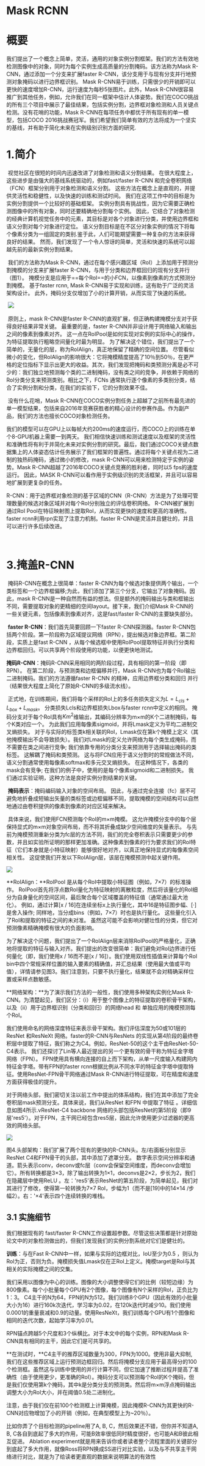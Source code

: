 # Mask RCNN

# 概要

​	我们提出了一个概念上简单，灵活，通用的对象实例分割框架。我们的方法有效地检测图像中的对象，同时为每个实例生成高质量的分割掩码。该方法称为Mask R-CNN，通过添加一个分支来扩展faster R-CNN，该分支用于与现有分支并行地预测对象掩码以进行边界框识别。 Mask R-CNN易于训练，只需很少的开销即可以更快的速度增加R-CNN，运行速度为每秒5张图片。此外，Mask R-CNN很容易推广到其他任务，例如，允许我们在同一框架中估计人体姿势。我们在COCO挑战的所有三个项目中展示了最佳结果，包括实例分割，边界框对象检测和人员关键点检测。没有花哨的功能，Mask R-CNN在每项任务中都优于所有现有的单一模型，包括COCO 2016挑战赛冠军。我们希望我们简单有效的方法将成为一个坚实的基线，并有助于简化未来在实例级别识别方面的研究.

# 1.简介

​	视觉社区在很短的时间内迅速改进了对象检测和语义分割结果。 在很大程度上，这些进步是由强大的基线系统驱动的，例如fast/faster R-CNN 和完全卷积网络（FCN）框架分别用于对象检测和语义分割。 这些方法在概念上是直观的，并提供灵活性和稳健性，以及快速的训练和测试时间。 我们在这项工作中的目标是为实例分割提供一个比较好的基础框架。
​	实例分割具有挑战性，因为它需要正确检测图像中的所有对象，同时还要精确地分割每个实例。 因此，它结合了对象检测的经典计算机视觉任务中的元素，其目标是对各个对象进行分类，并使用边界框和语义分割对每个对象进行定位。	语义分割目标是在不区分对象实例的情况下将每个像素分类为一组固定的类别.鉴于此，人们可能期望需要一种复杂的方法来获得良好的结果。 然而，我们发现了一个令人惊讶的简单，灵活和快速的系统可以超越先前的最新实例分割结果。

​	我们的方法称为Mask R-CNN，通过在每个感兴趣区域（RoI）上添加用于预测分割掩模的分支来扩展faster R-CNN，与用于分类和边界框回归的现有分支并行 （图1）。 掩模分支是应用于==每个RoI==的小FCN，以像素到像素的方式预测分割掩模。 基于faster rcnn, Mask R-CNN易于实现和训练，这有助于广泛的灵活架构设计。 此外，掩码分支仅增加了小的计算开销，从而实现了快速的系统。

​	![](https://raw.githubusercontent.com/lxy5513/Markdown_image_dateset/master/Xnip2018-11-20_16-02-42.png)

​	原则上，mask R-CNN是faster R-CNN的直观扩展，但正确构建掩模分支对于获得良好结果非常关键。 最重要的是，faster R-CNN并非设计用于网络输入和输出之间的像素到像素对齐。 这一点在RoIPool是如何实现对实例的实际中心的操作，为特征提取执行粗略空间量化时最为明显。 为了解决这个错位，我们提出了一个简单的，无量化的层，称为RoIAlign，真正地保留了精确的空间位置。 尽管看似微小的变化，但RoIAlign的影响很大：它将掩模精度提高了10％到50％，在更严格的定位指标下显示出更大的收益。其次，我们发现把掩码和类预测分离是必不可少的：我们独立地预测每个类的二进制掩码，没有类之间的竞争，并依赖于网络的RoI分类分支来预测类别。相比之下，FCNs 通常执行逐个像素的多类别分类，结合了实例分割和分类，在我们的实验下，它的分割效果不佳。

​	没有什么花哨，Mask R-CNN在COCO实例分割任务上超越了之前所有最先进的单一模型结果，包括来自2016年竞赛获胜者的精心设计的参赛作品。作为副产品，我们的方法也擅长COCO对象检测任务。

​	我们的模型可以在GPU上以每帧大约200ms的速度运行，而COCO上的训练在单个8-GPU机器上需要一到两天。 我们相信快速训练和测试速度以及框架的灵活性和准确性将有利于并简化未来对实例分割的研究。
​        最后，我们通过COCO关键点数据集上的人体姿态估计任务展示了我们框架的普遍性。通过将每个关键点视为二进制的独热码掩码，通过微小的修改，mask R-CNN可以用来检测特定于实例的姿势。Mask R-CNN超越了2016年COCO关键点竞赛的胜利者，同时以5 fps的速度运行。 因此，MASK R-CNN可以看作用于实例级识别的灵活框架，并且可以容易地扩展到更复杂的任务。

​	 R-CNN：用于边界框对象检测的基于区域的CNN（R-CNN）方法是为了处理可管理数量的候选对象区域并对每个RoI分别独立的评估卷积网络。 R-CNN被扩展到通过RoI Pool在特征映射图上提取RoI，从而实现更快的速度和更高的准确性。faster rcnn利用rpn实现了注意力机制。faster R-CNN是灵活并且健壮的，并且可以进行许多后续改进。	

​	

# 3.掩盖R-CNN

​	掩码R-CNN在概念上很简单：faster R-CNN为每个候选对象提供两个输出，一个类标签和一个边界框偏移;为此，我们添加了第三个分支，它输出了对象掩码。因此，mask R-CNN是一种自然而有益的想法。但是额外的掩码输出与类和框输出不同，需要提取对象的更精细的空间layout。接下来，我们介绍Mask R-CNN的一些关键元素，包括像素到像素对齐，这是fast/faster R-CNN的主要缺失部分。

​	**faster R-CNN**：我们首先简要回顾一下faster R-CNN探测器。faster R-CNN包括两个阶段。第一阶段称为区域提议网络（RPN），提出候选对象边界框。第二阶段，实质上是fast R-CNN ，从每个候选框中使用RoIPool提取特征并执行分类和边界框回归。可以共享两个阶段使用的功能，以便更快地测试。

​	**掩码R-CNN**：掩码R-CNN采用相同的两阶段过程，具有相同的第一阶段（即RPN）。 在第二阶段，与预测类和边框偏移并行，Mask R-CNN也为每个RoI输出二进制掩码。我们的方法遵循faster R-CNN 的精神，应用边界框分类和回归 并行（结果很大程度上简化了原始R-CNN的多级流水线）。

​	正式地，在训练期间，我们将每个采样的RoI上的多任务损失定义为$L = L_{cls} + L_{box} + L_{mask}$。 分类损失Lcls和边界框损失Lbox与faster rcnn中定义的相同。 掩码分支对于每个RoI具有$Km^2$维输出，其编码分辨率为m×m的K个二进制掩码，每个K类对应一个。 为此我们应用每像素sigmoid，并将Lmask定义为平均二进制交叉熵损失。 对于与实际的标签类k相关联的RoI，Lmask仅在第k个掩模上定义（其他掩模输出不会导致损失）。
​        我们对Lmask的定义允许网络为每个类生成掩码，而不需要在类之间进行竞争; 我们依靠专用的分类分支来预测用于选择输出掩码的类标签。 这解耦了掩码和类预测。 这与将FCN应用于语义分割时的常规做法不同，语义分割通常使用每像素softmax和多元交叉熵损失。 在这种情况下，各类的mask会有竞争; 在我们的例子中，使用的是每个像素sigmoid和二进制损失。 我们通过实验证明，这种方法是良好实例分割结果的关键。

​	**掩码表示**：掩码编码输入对象的空间布局。 因此，与通过完全连接（fc）层不可避免地折叠成短输出矢量的类标签或边框偏移不同，提取掩模的空间结构可以自然地通过由卷积提供的像素到像素的对应区域来解决。

​	具体来说，我们使用FCN预测每个RoI的m×m掩模。 这允许掩模分支中的每个层保持显式的m×m对象空间布局，而不将其折叠成缺少空间维度的矢量表示。 与先前为掩模预测重新分类为fc层的方法不同，我们的完全卷积表示只需要更少的参数，并且如实验所证明的那样更加准确。
​	这种像素到像素的行为要求我们的RoI特征（它们本身就是小特征映射）能够很好地对齐，以真正地保持显式的每像素空间相关性。 这促使我们开发以下RoIAlign层，该层在掩模预测中起关键作用。

 ![](https://raw.githubusercontent.com/lxy5513/Markdown_image_dateset/master/Xnip2018-11-20_17-23-45.png)



**RoIAlign：**RoIPool 是从每个RoI中提取小特征图（例如，7×7）的标准操作。 RoIPool首先将浮点数RoI量化为特征映射的离散粒度，然后将该量化的RoI细分为自身量化的空间区间，最后聚合每个区域覆盖的特征值（通常通过最大池化）。 例如，通过计算[x / 16]在连续坐标x上执行量化，其中16是特征图步幅、[·]是舍入操作; 同样地，当分成bins（例如，7×7）时也是执行量化。 这些量化引入了RoI和提取的特征之间的未对准。 虽然这可能不会影响对健壮性的分类，但它对预测像素精确掩模有很大的负面影响。

​	为了解决这个问题，我们提出了一个RoIAlign层来消除RoIPool的严格量化，正确地将提取的特征与输入对齐。我们提出的改变很简单：我们避免对RoI边界进行任何量化（即，我们使用x / 16而不是[x / 16]）。我们使用双线性插值来计算每个RoI bin中四个常规采样位置的输入要素的精确值，并汇总结果（使用最大值或平均值），详情请参见图3。我们注意到，只要不执行量化，结果就不会对精确采样位置或采样点数敏感。

**网络架构：**为了演示我们方法的一般性，我们使用多种架构实例化Mask R-CNN。为清楚起见，我们区分：（i）用于整个图像上的特征提取的卷积骨干架构，以及（ii）用于边界框识别（分类和回归）的网络head 和 单独应用的掩模预测每个RoI。

​	我们使用命名的网络深度特征来表示骨干架构。我们评估深度为50或101层的ResNet 和ResNeXt 网络。faster的R-CNN与ResNets 的实现从第4阶段的最终卷积层中提取了特征，我们称之为C4。例如，ResNet-50的这个主干由ResNet-50-C4表示。
我们还探讨了Lin等人最近提出的另一个更有效的骨干称为特征金字塔网络（FPN）。 FPN使用具有横向连接的自上而下架构，从单一尺度输入构建网内特征金字塔。带有FPN的faster rcnn根据比例从不同水平的特征金字塔中提取特征。使用ResNet-FPN骨干网络通过Mask R-CNN进行特征提取，可在精度和速度方面获得极佳的提升。

​	对于网络头部，我们密切关注以前工作中提出的体系结构，我们在其中添加了完全卷积层mask预测分支。具体来说，我们从ResNet 和FPN 中提取了特征 。详细信息如图4所示.vResNet-C4 backbone 网络的头部包括ResNet的第5阶段（即9层'res5'）。对于FPN，主干网已经包含res5层，因此允许使用更少过滤器的更高效的网络头部。

![](https://raw.githubusercontent.com/lxy5513/Markdown_image_dateset/master/Xnip2018-11-20_17-25-02.png)



​	图4.头部架构：我们扩展了两个现有的更快的R-CNN头。左/右面板分别显示ResNet C4和FPN骨干的头部，其中添加了遮罩分支。
数字表示空间分辨率和通道。箭头表示conv，deconv或fc层（conv会保留空间维度，而deconv会增加它）。所有转换都是3×3，除了输出转换为1×1，deconvs是2×2，步长为2，我们在隐藏层中使用ReLU 。左：'res5'表示ResNet的第五阶段，为简单起见，我们对其进行了修改，使得第一轮转换为7×7 RoI，步幅为1（而不是[19]中的14×14 /步幅2）。右：'×4'表示四个连续转换的堆栈。



## 3.1 实施细节

我们根据现有的 fast/faster R-CNN工作设置超参数。尽管这些决策都是针对原始论文中的对象检测做出的，但我们发现我们的实例分割系统对它们是健壮的。

**训练**：与在Fast R-CNN中一样，如果与实际的边框对比，IoU至少为0.5 ，则认为RoI为正，否则为负。掩模损失值Lmask仅在正RoI上定义。掩模target是RoI与其相关的实际掩模之间的交集。

我们采用以图像为中心的训练。图像的大小调整使得它们的比例（较短边缘）为800像素。每个小批量每个GPU有2个图像，每个图像有N个采样的RoI，正负比为1：3。 C4主干的N为64，FPN的N为512。我们训练8个GPU（因此有效的小批量大小为16）进行160k次迭代，学习率为0.02，在120k迭代时减少10。我们使用0.0001的重量衰减和0.9的动量。使用ResNeXt，我们训练每个GPU有1个图像和相同的迭代次数，起始学习率为0.01。

RPN锚点跨越5个尺度和3个纵横比。对于本文中的每个实例，RPN和Mask R-CNN具有相同的主干，因此它们是可共享的。

**在测试时，**C4主干的推荐区域数量为300，FPN为1000。使用非最大抑制, 我们在这些推荐区域上运行预测边框回归。然后将掩模分支应用于最高得分的100个检测框。虽然这与训练中使用的并行计算不同，但它加速了推断过程并提高了准确性（由于使用更少，更准确的RoI）。掩码分支可以预测每个RoI的K个掩码，但是我们仅使用第k个掩码，其中k是分类分支的预测类。然后将m×m浮点掩码输出调整大小为RoI大小，并在阈值0.5处二进制化。

注意，由于我们仅在前100个检测框上计算掩模，因此掩模R-CNN为其更快的R-CNN对应物增加了小的开销（例如，在典型模型上为~20％）。













比如你弄了个目标检测的pipeline用了A, B, C，然后效果还不错，但你并不知道A, B, C各自到底起了多大的作用，可能B效率很低同时精度很好，也可能A和B彼此相互促进。
Ablation experiment就是用来告诉你或者读者整个流程里面的关键部分到底起了多大作用，就像Ross将RPN换成SS进行对比实验，以及与不共享主干网络进行对比，就是为了给读者更直观的数据来说明算法的有效性

